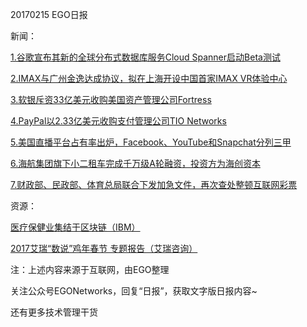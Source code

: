 20170215 EGO日报

新闻：

[1.谷歌宣布其新的全球分布式数据库服务Cloud Spanner启动Beta测试](http://www.cnbeta.com/articles/585071.htm)

[2.IMAX与广州金逸达成协议，拟在上海开设中国首家IMAX VR体验中心](http://tech.qq.com/a/20170215/020758.htm)

[3.软银斥资33亿美元收购美国资产管理公司Fortress](http://tech.qq.com/a/20170215/015751.htm)

[4.PayPal以2.33亿美元收购支付管理公司TIO Networks](http://www.iyiou.com/p/39316)

[5.美国直播平台占有率出炉，Facebook、YouTube和Snapchat分列三甲](http://tech.qq.com/a/20170215/027297.htm)

[6.海航集团旗下小二租车完成千万级A轮融资，投资方为海创资本](http://www.iyiou.com/p/39359)

[7.财政部、民政部、体育总局联合下发加急文件，再次查处整顿互联网彩票](http://tech.qq.com/a/20170215/032803.htm)

资源：

[医疗保健业集结于区块链（IBM）](http://www-935.ibm.com/services/cn/bcs/iibv/pdf/Healthcare_rallies.pdf)

[2017艾瑞“数说”鸡年春节 专题报告（艾瑞咨询）](http://www.iresearch.com.cn/report/2926.html)

注：上述内容来源于互联网，由EGO整理

关注公众号EGONetworks，回复“日报”，获取文字版日报内容~

还有更多技术管理干货
